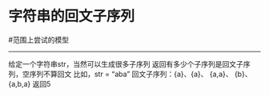 # 字符串的回文子序列
#范围上尝试的模型 

---

给定一个字符串str，当然可以生成很多子序列
返回有多少个子序列是回文子序列，空序列不算回文
比如，str = “aba”
回文子序列：{a}、{a}、 {a,a}、 {b}、{a,b,a}
返回5
